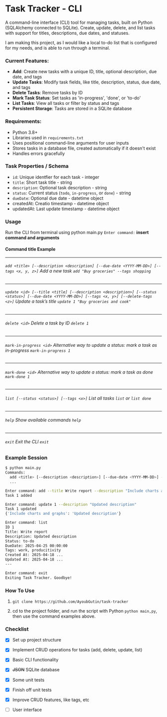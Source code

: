 # Task Tracker - CLI

A command-line interface (CLI) tool for managing tasks, built on Python (SQLAlchemy connected to SQLite). Create, update, delete, and list tasks with support for titles, descriptions, due dates, and statuses.

I am making this project, as I would like a local to-do list that is configured for my needs, and is able to run through a terminal.

### Current Features:
- **Add**: Create new tasks with a unique ID, title, optional description, due date, and tags
- **Update Tasks**: Modify task fields, like title, description, status, due date, and tags
- **Delete Tasks**: Remove tasks by ID
- **Mark Task Status**: Set tasks as 'in-progress', 'done', or 'to-do'
- **List Tasks**: View all tasks or filter by status and tags
- **Persistent Storage**: Tasks are stored in a SQLite database

### Requirements:
- Python 3.8+
- Libraries used in `requirements.txt`
- Uses positional command-line arguments for user inputs
- Stores tasks in a database file, created automatically if it doesn't exist
- Handles errors gracefully

### Task Properties / Schema
- `id`: Unique identfier for each task - integer
- `title`: Short task title - string
- `description`: Optional task description - string
- `status`: Current status (`todo`, `in-progress`, or `done`) - string
- `dueDate`: Optional due date - datetime object
- createdAt: Creatio timestamp - datetime object
- updatedAt: Last update timestamp - datetime object

### Usage
Run the CLI from terminal using python main.py
`Enter command:`  **insert command and arguments**

#### Command	title	Example
---
###### `add <title> [--description <description] [--due-date <YYYY-MM-DD>] [--tags <x, y, z>]` Add a new task `add "Buy groceries" --tags shopping`
---
###### `update <id> [--title <title] [--description <description>] [--status <status>] [--due-date <YYYY-MM-DD>] [--tags <x, y>] [--delete-tags <z>]`	Update a task’s title	`update 1 "Buy groceries and cook"`
---
###### `delete <id>` Delete a task by ID `delete 1`
---
###### `mark-in-progress <id>` Alternative way to update a status: mark a task as in-progress `mark-in-progress 1`
---
###### `mark-done <id>`	Alternative way to update a status: mark a task as done	`mark-done 1`
---
###### `list [--status <status>] [--tags <x>]` List all tasks `list` or `list done`
---
###### `help` Show available commands `help`
---
###### `exit` Exit the CLI `exit`


### Example Session
```bash
$ python main.py
Commands:
  add <title> [--description <description>] [--due-date <YYYY-MM-DD>] - Add a task
  ...

Enter command: add --title Write report --description "Include charts and graphs" --due-date 2025-04-25 --tags work, productivity
Task 1 added

Enter command: update 1 --description "Updated description"
Task 1 updated
{'Include charts and graphs': 'Updated description'}

Enter command: list
ID 1
Title: Write report
Description: Updated description
Status: to-do
DueDate: 2025-04-25 00:00:00
Tags: work, producitivity 
Created At: 2025-04-18 ...
Updated At: 2025-04-18 ...
---

Enter command: exit
Exiting Task Tracker. Goodbye!
```

### How To Use
1) `git clone https://github.com/AyoubGutin/task-tracker`

2) cd to the project folder, and run the script with Python `python main,py`, then use the command examples above.


### Checklist
- [x] Set up project structure
- [x] Implement CRUD operations for tasks (add, delete, update, list)
- [x] Basic CLI functionality
- [x] ~~JSON~~ SQLite database
- [x] Some unit tests 
- [x] Finish off unit tests
- [x] Improve CRUD features, like tags, etc
- [ ] User interface

